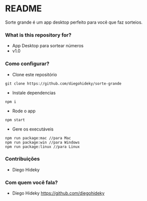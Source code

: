 # README #

Sorte grande é um app desktop perfeito para você que faz sorteios.

### What is this repository for? ###

* App Desktop para sortear números
* v1.0

### Como configurar? ###

* Clone este repositório 
```
git clone https://github.com/diegohideky/sorte-grande
```
* Instale dependencias
```
npm i
```
* Rode o app
```
npm start
```
* Gere os executáveis
```
npm run package:mac //para Mac
npm run package:win //para Windows
npm run package:linux //para Linux
```

### Contribuições ###

* Diego Hideky

### Com quem você fala? ###

* Diego Hideky
https://github.com/diegohideky
